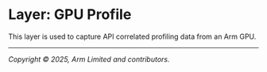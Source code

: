 # Layer: GPU Profile

This layer is used to capture API correlated profiling data from an Arm GPU.

- - -

_Copyright © 2025, Arm Limited and contributors._
